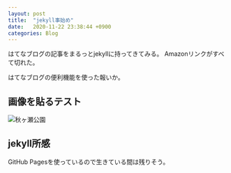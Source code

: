 ```yaml
---
layout: post
title:  "jekyll事始め"
date:   2020-11-22 23:38:44 +0900
categories: Blog
---
```

はてなブログの記事をまるっとjekyllに持ってきてみる。
Amazonリンクがすべて切れた。

はてなブログの便利機能を使った報いか。
## 画像を貼るテスト
![秋ヶ瀬公園](/assets/2020-11-22akigase.jpg)

## jekyll所感
GitHub Pagesを使っているので生きている間は残りそう。